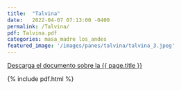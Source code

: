 ```yaml
---
title:  "Talvina"
date:   2022-04-07 07:13:00 -0400
permalink: /Talvina/
pdf: Talvina.pdf
categories: masa_madre los_andes
featured_image: '/images/panes/talvina/talvina_3.jpeg'
---
```


<a href="https://mapadepanesvenezolanos.github.io/assets/pdf/{{ page.pdf }}">Descarga el documento sobre la {{ page.title }}</a>

{% include pdf.html %}
